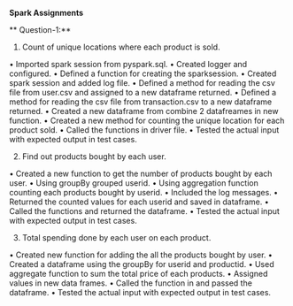**Spark Assignments**


**
Question-1:**


1.	Count of unique locations where each product is sold. 





  •	Imported spark session from pyspark.sql.
  •	Created logger and configured.
  •	Defined a function for creating the sparksession.
  •	Created spark session and added log file.
  •	Defined a method for reading the csv file from user.csv and assigned to a new dataframe returned.
  •	Defined a method for reading the csv file from transaction.csv to a new dataframe returned.
  •	Created a new dataframe from combine 2 datafreames in new function.
  •	Created a new method for counting the unique location for each product sold.
  •	Called the functions in driver file.
  •	Tested the actual input with expected output in test cases.


2.	Find out products bought by each user. 

  •	Created a new function to get the number of products bought by each user.
  •	Using groupBy grouped userid.
  •	Using aggregation function counting each products bought by userid.
  •	Included the log messages.
  •	Returned the counted values for each userid and saved in dataframe.
  •	Called the functions and returned the dataframe.
  •	Tested the actual input with expected output in test cases.
 
3.	Total spending done by each user on each product.

  •	Created new function for adding the all the products bought by user.
  •	Created a dataframe using the groupBy for userid and productid.
  •	Used aggregate function to sum the total price of each products.
  •	Assigned values in new data frames.
  •	Called the function in and passed the dataframe.
  •	Tested the actual input with expected output in test cases.
